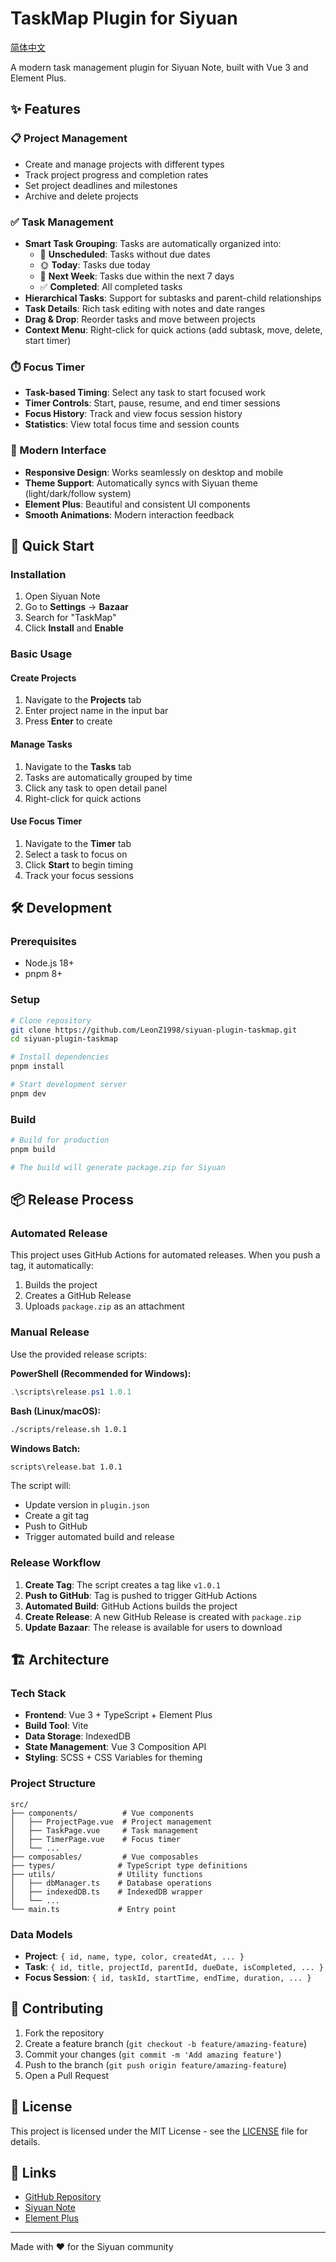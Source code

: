# TaskMap Plugin for Siyuan

[简体中文](./README_zh_CN.md)

A modern task management plugin for Siyuan Note, built with Vue 3 and Element Plus.

## ✨ Features

### 📋 Project Management
- Create and manage projects with different types
- Track project progress and completion rates
- Set project deadlines and milestones
- Archive and delete projects

### ✅ Task Management
- **Smart Task Grouping**: Tasks are automatically organized into:
  - 📅 **Unscheduled**: Tasks without due dates
  - 🌞 **Today**: Tasks due today
  - 📆 **Next Week**: Tasks due within the next 7 days
  - ✅ **Completed**: All completed tasks
- **Hierarchical Tasks**: Support for subtasks and parent-child relationships
- **Task Details**: Rich task editing with notes and date ranges
- **Drag & Drop**: Reorder tasks and move between projects
- **Context Menu**: Right-click for quick actions (add subtask, move, delete, start timer)

### ⏱️ Focus Timer
- **Task-based Timing**: Select any task to start focused work
- **Timer Controls**: Start, pause, resume, and end timer sessions
- **Focus History**: Track and view focus session history
- **Statistics**: View total focus time and session counts

### 🎨 Modern Interface
- **Responsive Design**: Works seamlessly on desktop and mobile
- **Theme Support**: Automatically syncs with Siyuan theme (light/dark/follow system)
- **Element Plus**: Beautiful and consistent UI components
- **Smooth Animations**: Modern interaction feedback

## 🚀 Quick Start

### Installation
1. Open Siyuan Note
2. Go to **Settings** → **Bazaar**
3. Search for "TaskMap"
4. Click **Install** and **Enable**

### Basic Usage

#### Create Projects
1. Navigate to the **Projects** tab
2. Enter project name in the input bar
3. Press **Enter** to create

#### Manage Tasks
1. Navigate to the **Tasks** tab
2. Tasks are automatically grouped by time
3. Click any task to open detail panel
4. Right-click for quick actions

#### Use Focus Timer
1. Navigate to the **Timer** tab
2. Select a task to focus on
3. Click **Start** to begin timing
4. Track your focus sessions

## 🛠️ Development

### Prerequisites
- Node.js 18+
- pnpm 8+

### Setup
```bash
# Clone repository
git clone https://github.com/LeonZ1998/siyuan-plugin-taskmap.git
cd siyuan-plugin-taskmap

# Install dependencies
pnpm install

# Start development server
pnpm dev
```

### Build
```bash
# Build for production
pnpm build

# The build will generate package.zip for Siyuan
```

## 📦 Release Process

### Automated Release
This project uses GitHub Actions for automated releases. When you push a tag, it automatically:
1. Builds the project
2. Creates a GitHub Release
3. Uploads `package.zip` as an attachment

### Manual Release
Use the provided release scripts:

**PowerShell (Recommended for Windows):**
```powershell
.\scripts\release.ps1 1.0.1
```

**Bash (Linux/macOS):**
```bash
./scripts/release.sh 1.0.1
```

**Windows Batch:**
```cmd
scripts\release.bat 1.0.1
```

The script will:
- Update version in `plugin.json`
- Create a git tag
- Push to GitHub
- Trigger automated build and release

### Release Workflow
1. **Create Tag**: The script creates a tag like `v1.0.1`
2. **Push to GitHub**: Tag is pushed to trigger GitHub Actions
3. **Automated Build**: GitHub Actions builds the project
4. **Create Release**: A new GitHub Release is created with `package.zip`
5. **Update Bazaar**: The release is available for users to download

## 🏗️ Architecture

### Tech Stack
- **Frontend**: Vue 3 + TypeScript + Element Plus
- **Build Tool**: Vite
- **Data Storage**: IndexedDB
- **State Management**: Vue 3 Composition API
- **Styling**: SCSS + CSS Variables for theming

### Project Structure
```
src/
├── components/          # Vue components
│   ├── ProjectPage.vue  # Project management
│   ├── TaskPage.vue     # Task management
│   ├── TimerPage.vue    # Focus timer
│   └── ...
├── composables/         # Vue composables
├── types/              # TypeScript type definitions
├── utils/              # Utility functions
│   ├── dbManager.ts    # Database operations
│   ├── indexedDB.ts    # IndexedDB wrapper
│   └── ...
└── main.ts             # Entry point
```

### Data Models
- **Project**: `{ id, name, type, color, createdAt, ... }`
- **Task**: `{ id, title, projectId, parentId, dueDate, isCompleted, ... }`
- **Focus Session**: `{ id, taskId, startTime, endTime, duration, ... }`

## 🤝 Contributing

1. Fork the repository
2. Create a feature branch (`git checkout -b feature/amazing-feature`)
3. Commit your changes (`git commit -m 'Add amazing feature'`)
4. Push to the branch (`git push origin feature/amazing-feature`)
5. Open a Pull Request

## 📄 License

This project is licensed under the MIT License - see the [LICENSE](LICENSE) file for details.

## 🔗 Links

- [GitHub Repository](https://github.com/LeonZ1998/siyuan-plugin-taskmap)
- [Siyuan Note](https://github.com/siyuan-note/siyuan)
- [Element Plus](https://element-plus.org/)

---

Made with ❤️ for the Siyuan community
